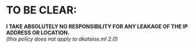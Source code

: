 # TO BE CLEAR:

**I TAKE ABSOLUTELY NO RESPONSIBILITY FOR ANY LEAKAGE OF THE IP ADDRESS OR LOCATION.**
<br>
_(this policy does not apply to dkatsios.ml 2.0)_
